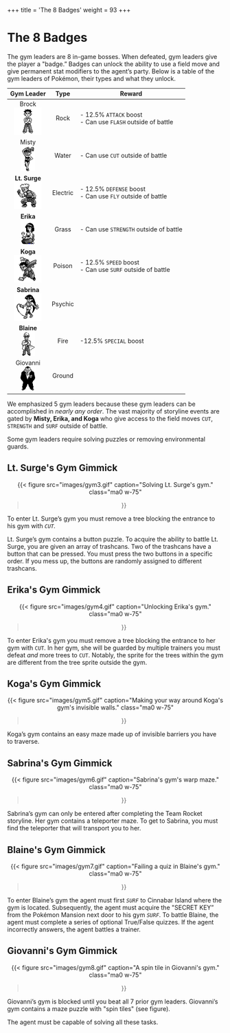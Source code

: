 +++
title = 'The 8 Badges'
weight = 93
+++

# The 8 Badges

The gym leaders are 8 in-game bosses. When defeated, gym leaders give the player a "badge.” Badges can unlock the ability to use a field move and give permanent stat modifiers to the agent’s party. Below is a table of the gym leaders of Pokémon, their types and what they unlock.



| **Gym Leader** | **Type** |                       **Reward**                       |
|:--------------:|:--------:|:------------------------------------------------------:|
| Brock<br>![](images/brock.png)          | Rock     | <div align="left">- 12.5% `ATTACK` boost<br/>- Can use `FLASH` outside of battle</align> |
| Misty<br>![](images/misty.png)          | Water    | <div align="left">- Can use `CUT` outside of battle</align>                        |
| **Lt. Surge**<br>![](images/surge.png)  | Electric | <div align="left">- 12.5% `DEFENSE` boost<br/>- Can use `FLY` outside of battle</align>  |
| **Erika**<br>![](images/erika.png)      | Grass    | <div align="left">- Can use `STRENGTH` outside of battle</align>                   |
| **Koga**<br>![](images/koga.png)       | Poison   | <div align="left">- 12.5% `SPEED` boost<br/>- Can use `SURF` outside of battle</align>   |
| **Sabrina**<br>![](images/sabrina.png)    | Psychic  |                                                        |
| **Blaine**<br>![](images/blaine.png)     | Fire     | <div align="left">-12.5% `SPECIAL`</align> boost                                    |
| Giovanni<br>![](images/giovanni.png)       | Ground   |                                                        |

We emphasized 5 gym leaders because these gym leaders can be accomplished in *nearly any order*. The vast majority of storyline events are gated by **Misty, Erika, and Koga** who give access to the field moves `CUT`, `STRENGTH` and `SURF` outside of battle. 

Some gym leaders require solving puzzles or removing environmental guards.

## Lt. Surge's Gym Gimmick

<div style="text-align: center;">

{{< figure
  src="images/gym3.gif"
  caption="Solving Lt. Surge's gym."
  class="ma0 w-75"
>}}

</div>

To enter Lt. Surge’s gym you must remove a tree blocking the entrance to his gym with *`CUT`.*

Lt. Surge’s gym contains a button puzzle. To acquire the ability to battle Lt. Surge, you are given an array of trashcans. Two of the trashcans have a button that can be pressed. You must press the two buttons in a specific order. If you mess up, the buttons are randomly assigned to different trashcans.

## Erika's Gym Gimmick

<div style="text-align: center;">

{{< figure
  src="images/gym4.gif"
  caption="Unlocking Erika's gym."
  class="ma0 w-75"
>}}

</div>

To enter Erika's gym you must remove a tree blocking the entrance to her gym with `CUT`. In her gym, she will be guarded by multiple trainers you must defeat *and* more trees to `CUT`. Notably, the sprite for the trees within the gym are different from the tree sprite outside the gym.

## Koga's Gym Gimmick

<div style="text-align: center;">

{{< figure
  src="images/gym5.gif"
  caption="Making your way around Koga's gym's invisible walls."
  class="ma0 w-75"
>}}

</div>

Koga’s gym contains an easy maze made up of invisible barriers you have to traverse. 

## Sabrina's Gym Gimmick

<div style="text-align: center;">

{{< figure
  src="images/gym6.gif"
  caption="Sabrina's gym's warp maze."
  class="ma0 w-75"
>}}

</div>

Sabrina’s gym can only be entered after completing the Team Rocket storyline. Her gym contains a teleporter maze. To get to Sabrina, you must find the teleporter that will transport you to her. 

## Blaine's Gym Gimmick

<div style="text-align: center;">

{{< figure
  src="images/gym7.gif"
  caption="Failing a quiz in Blaine's gym."
  class="ma0 w-75"
>}}

</div>

To enter Blaine’s gym the agent must first *`SURF`* to Cinnabar Island where the gym is located. Subsequently, the agent must acquire the "SECRET KEY” from the Pokémon Mansion next door to his gym *`SURF`*. To battle Blaine, the agent must complete a series of optional True/False quizzes. If the agent incorrectly answers, the agent battles a trainer.

## Giovanni's Gym Gimmick

<div style="text-align: center;">

{{< figure
  src="images/gym8.gif"
  caption="A spin tile in Giovanni's gym."
  class="ma0 w-75"
>}}

</div>

Giovanni’s gym is blocked until you beat all 7 prior gym leaders. Giovanni’s gym contains a maze puzzle with "spin tiles" (see figure).

The agent must be capable of solving all these tasks.